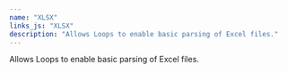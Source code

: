 ```yaml
---
name: "XLSX"
links_js: "XLSX"
description: "Allows Loops to enable basic parsing of Excel files."
---
```

Allows Loops to enable basic parsing of Excel files.
